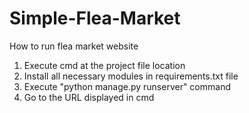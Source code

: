 # Simple-Flea-Market

How to run flea market website

1. Execute cmd at the project file location
2. Install all necessary modules in requirements.txt file
3. Execute "python manage.py runserver" command
4. Go to the URL displayed in cmd
